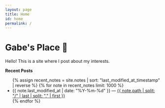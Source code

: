 ```yaml
---
layout: page
title: Home
id: home
permalink: /
---
```


# Gabe's Place 🔮

Hello! This is a site where I post about my interests. 


**Recent Posts**

<ul>
  {% assign recent_notes = site.notes | sort: "last_modified_at_timestamp" | reverse %}
  {% for note in recent_notes limit: 1000 %}
    <li>
      {{ note.last_modified_at | date: "%Y-%m-%d" }} — 
      <a class="internal-link" href="{{ site.baseurl }}{{ note.url }}">
        {{ note.path | split: "/" | last | split: "." | first }}
      </a>
    </li>
  {% endfor %}
</ul>


<style>
  .wrapper {
    max-width: 46em;
  }
</style>
